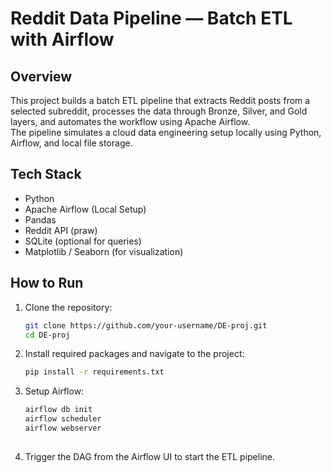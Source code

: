 # Reddit Data Pipeline — Batch ETL with Airflow

## Overview
This project builds a batch ETL pipeline that extracts Reddit posts from a selected subreddit, processes the data through Bronze, Silver, and Gold layers, and automates the workflow using Apache Airflow.  
The pipeline simulates a cloud data engineering setup locally using Python, Airflow, and local file storage.


## Tech Stack
- Python
- Apache Airflow (Local Setup)
- Pandas
- Reddit API (praw)
- SQLite (optional for queries)
- Matplotlib / Seaborn (for visualization)


## How to Run

1. Clone the repository:
   ```bash
   git clone https://github.com/your-username/DE-proj.git
   cd DE-proj

2. Install required packages and navigate to the project:
   ```bash
   pip install -r requirements.txt

3. Setup Airflow:
   ```bash
   airflow db init
   airflow scheduler
   airflow webserver
  
5. Trigger the DAG from the Airflow UI to start the ETL pipeline.
